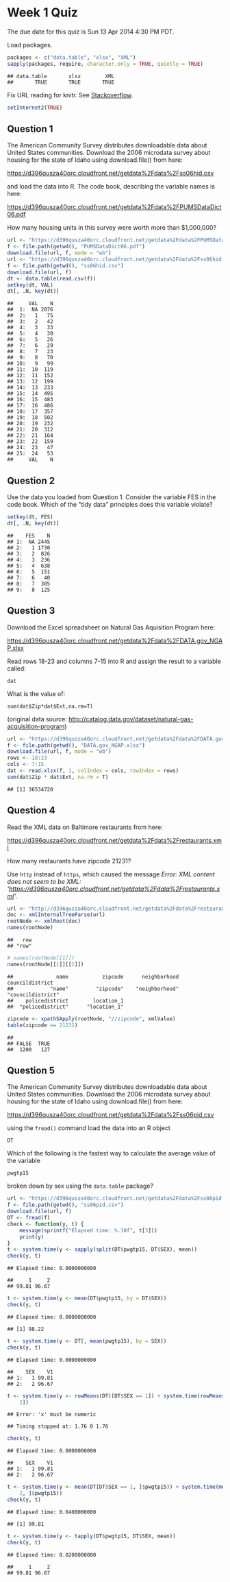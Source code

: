 Week 1 Quiz
===========

The due date for this quiz is Sun 13 Apr 2014 4:30 PM PDT.

Load packages.


```r
packages <- c("data.table", "xlsx", "XML")
sapply(packages, require, character.only = TRUE, quietly = TRUE)
```

```
## data.table       xlsx        XML 
##       TRUE       TRUE       TRUE
```


Fix URL reading for knitr. See [Stackoverflow](http://stackoverflow.com/a/20003380).


```r
setInternet2(TRUE)
```




Question 1
----------
The American Community Survey distributes downloadable data about United States communities. Download the 2006 microdata survey about housing for the state of Idaho using download.file() from here: 

https://d396qusza40orc.cloudfront.net/getdata%2Fdata%2Fss06hid.csv

and load the data into R. The code book, describing the variable names is here: 

https://d396qusza40orc.cloudfront.net/getdata%2Fdata%2FPUMSDataDict06.pdf

How many housing units in this survey were worth more than $1,000,000?


```r
url <- "https://d396qusza40orc.cloudfront.net/getdata%2Fdata%2FPUMSDataDict06.pdf"
f <- file.path(getwd(), "PUMSDataDict06.pdf")
download.file(url, f, mode = "wb")
url <- "https://d396qusza40orc.cloudfront.net/getdata%2Fdata%2Fss06hid.csv"
f <- file.path(getwd(), "ss06hid.csv")
download.file(url, f)
dt <- data.table(read.csv(f))
setkey(dt, VAL)
dt[, .N, key(dt)]
```

```
##     VAL    N
##  1:  NA 2076
##  2:   1   75
##  3:   2   42
##  4:   3   33
##  5:   4   30
##  6:   5   26
##  7:   6   29
##  8:   7   23
##  9:   8   70
## 10:   9   99
## 11:  10  119
## 12:  11  152
## 13:  12  199
## 14:  13  233
## 15:  14  495
## 16:  15  483
## 17:  16  486
## 18:  17  357
## 19:  18  502
## 20:  19  232
## 21:  20  312
## 22:  21  164
## 23:  22  159
## 24:  23   47
## 25:  24   53
##     VAL    N
```



Question 2
----------
Use the data you loaded from Question 1. Consider the variable FES in the code book. Which of the "tidy data" principles does this variable violate?


```r
setkey(dt, FES)
dt[, .N, key(dt)]
```

```
##    FES    N
## 1:  NA 2445
## 2:   1 1730
## 3:   2  826
## 4:   3  236
## 5:   4  638
## 6:   5  151
## 7:   6   40
## 8:   7  305
## 9:   8  125
```



Question 3
----------
Download the Excel spreadsheet on Natural Gas Aquisition Program here: 

https://d396qusza40orc.cloudfront.net/getdata%2Fdata%2FDATA.gov_NGAP.xlsx

Read rows 18-23 and columns 7-15 into R and assign the result to a variable called:

`dat`

What is the value of:

`sum(dat$Zip*dat$Ext,na.rm=T)`

(original data source: http://catalog.data.gov/dataset/natural-gas-acquisition-program)


```r
url <- "https://d396qusza40orc.cloudfront.net/getdata%2Fdata%2FDATA.gov_NGAP.xlsx"
f <- file.path(getwd(), "DATA.gov_NGAP.xlsx")
download.file(url, f, mode = "wb")
rows <- 18:23
cols <- 7:15
dat <- read.xlsx(f, 1, colIndex = cols, rowIndex = rows)
sum(dat$Zip * dat$Ext, na.rm = T)
```

```
## [1] 36534720
```



Question 4
----------
Read the XML data on Baltimore restaurants from here: 

https://d396qusza40orc.cloudfront.net/getdata%2Fdata%2Frestaurants.xml

How many restaurants have zipcode 21231?

Use `http` instead of `https`, which caused the message *Error: XML content does not seem to be XML: 'https://d396qusza40orc.cloudfront.net/getdata%2Fdata%2Frestaurants.xml'*.


```r
url <- "http://d396qusza40orc.cloudfront.net/getdata%2Fdata%2Frestaurants.xml"
doc <- xmlInternalTreeParse(url)
rootNode <- xmlRoot(doc)
names(rootNode)
```

```
##   row 
## "row"
```

```r
# names(rootNode[[1]])
names(rootNode[[1]][[1]])
```

```
##              name           zipcode      neighborhood   councildistrict 
##            "name"         "zipcode"    "neighborhood" "councildistrict" 
##    policedistrict        location_1 
##  "policedistrict"      "location_1"
```

```r
zipcode <- xpathSApply(rootNode, "//zipcode", xmlValue)
table(zipcode == 21231)
```

```
## 
## FALSE  TRUE 
##  1200   127
```



Question 5
----------
The American Community Survey distributes downloadable data about United States communities. Download the 2006 microdata survey about housing for the state of Idaho using download.file() from here: 

https://d396qusza40orc.cloudfront.net/getdata%2Fdata%2Fss06pid.csv 

using the `fread()` command load the data into an R object

`DT` 

Which of the following is the fastest way to calculate the average value of the variable

`pwgtp15`

broken down by sex using the `data.table` package?


```r
url <- "https://d396qusza40orc.cloudfront.net/getdata%2Fdata%2Fss06pid.csv"
f <- file.path(getwd(), "ss06pid.csv")
download.file(url, f)
DT <- fread(f)
check <- function(y, t) {
    message(sprintf("Elapsed time: %.10f", t[3]))
    print(y)
}
t <- system.time(y <- sapply(split(DT$pwgtp15, DT$SEX), mean))
check(y, t)
```

```
## Elapsed time: 0.0000000000
```

```
##     1     2 
## 99.81 96.67
```

```r
t <- system.time(y <- mean(DT$pwgtp15, by = DT$SEX))
check(y, t)
```

```
## Elapsed time: 0.0000000000
```

```
## [1] 98.22
```

```r
t <- system.time(y <- DT[, mean(pwgtp15), by = SEX])
check(y, t)
```

```
## Elapsed time: 0.0000000000
```

```
##    SEX    V1
## 1:   1 99.81
## 2:   2 96.67
```

```r
t <- system.time(y <- rowMeans(DT)[DT$SEX == 1]) + system.time(rowMeans(DT)[DT$SEX == 
    2])
```

```
## Error: 'x' must be numeric
```

```
## Timing stopped at: 1.76 0 1.76
```

```r
check(y, t)
```

```
## Elapsed time: 0.0000000000
```

```
##    SEX    V1
## 1:   1 99.81
## 2:   2 96.67
```

```r
t <- system.time(y <- mean(DT[DT$SEX == 1, ]$pwgtp15)) + system.time(mean(DT[DT$SEX == 
    2, ]$pwgtp15))
check(y, t)
```

```
## Elapsed time: 0.0400000000
```

```
## [1] 99.81
```

```r
t <- system.time(y <- tapply(DT$pwgtp15, DT$SEX, mean))
check(y, t)
```

```
## Elapsed time: 0.0200000000
```

```
##     1     2 
## 99.81 96.67
```

